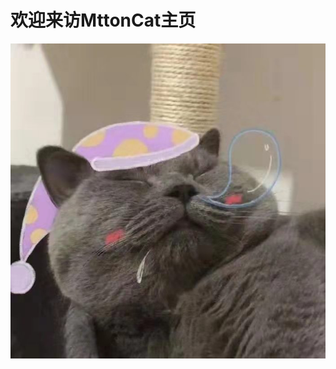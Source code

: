 # 欢迎来访MttonCat主页
![头像](https://github.com/MttonCat/homepage.github.io/blob/c7cb1674b902f22db6098866ea67150228551ba2/%E5%9B%BE%E7%89%87/avatar.jpg)
